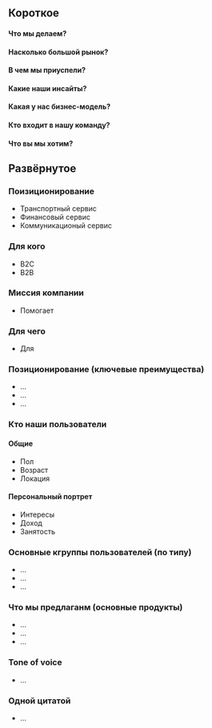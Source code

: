 ## Короткое
#### Что мы делаем?

#### Насколько большой рынок?

#### В чем мы приуспели?

#### Какие наши инсайты?

#### Какая у нас бизнес-модель?

#### Кто входит в нашу команду?

#### Что вы мы хотим?


## Развёрнутое

### Поизиционирование
- Транспортный сервис
- Финансовый сервис
- Коммуникационый сервис


### Для кого
- B2C
- B2B

### Миссия компании
- Помогает

### Для чего
- Для


### Позиционирование (ключевые преимущества)
- ...
- ...
- ...

### Кто наши пользователи
#### Общие
- Пол
- Возраст
- Локация

#### Персональный портрет
- Интересы
- Доход
- Занятость


### Основные кгруппы пользователей (по типу)
- ...
- ...
- ...


### Что мы предлаганм (основные продукты)
- ...
- ...
- ...

### Tone of voice
- ...

### Одной цитатой
- ...






